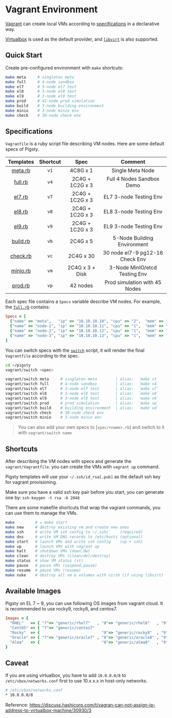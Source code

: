 # Vagrant Environment

[Vagrant](https://www.vagrantup.com/) can create local VMs according to [specifications](#Specifications) in a declarative way.

[Virtualbox](https://www.virtualbox.org/) is used as the default provider, and [`libvirt`](https://vagrant-libvirt.github.io/vagrant-libvirt/) is also supported.



## Quick Start

Create pre-configured environment with `make` shortcuts:

```bash
make meta     # singleton meta
make full     # 4-node sandbox
make el7      # 3-node el7 test
make el8      # 3-node el8 test
make el9      # 3-node el9 test
make prod     # 42-node prod simulation
make build    # 3-node building environment
make minio    # 3-node minio env
make check    # 30-node check env
```



## Specifications

`Vagranfile` is a ruby script file describing VM nodes. Here are some default specs of Pigsty. 

|         Templates         | Shortcut |      Spec       |             Comment             |
|:-------------------------:|:--------:|:---------------:|:-------------------------------:|
|  [meta.rb](spec/meta.rb)  |   `v1`   |    4C8G x 1     |        Single Meta Node         |
|  [full.rb](spec/full.rb)  |   `v4`   | 2C4G + 1C2G x 3 |    Full 4 Nodes Sandbox Demo    |
|   [el7.rb](spec/el7.rb)   |   `v7`   | 2C4G + 1C2G x 3 |     EL7 3-node Testing Env      |
|   [el8.rb](spec/el8.rb)   |   `v8`   | 2C4G + 1C2G x 3 |     EL8 3-node Testing Env      |
|   [el9.rb](spec/el9.rb)   |   `v9`   | 2C4G + 1C2G x 3 |     EL9 3-node Testing Env      |
| [build.rb](spec/build.rb) |   `vb`   |    2C4G x 5     |   5-Node Building Environment   |
| [check.rb](spec/check.rb) |   `vc`   |    2C4G x 30    | 30 node el7-9 pg12-16 Check Env |
| [minio.rb](spec/minio.rb) |   `vm`   | 2C4G x 3 + Disk |  3-Node MinIO/etcd Testing Env  |
|  [prod.rb](spec/prod.rb)  |   `vp`   |    42 nodes     |  Prod simulation with 45 Nodes  |


Each spec file contains a `Specs` variable describe VM nodes. For example, the [`full.rb`](spec/full.rb) contains:

```ruby
Specs = [
  {"name" => "meta",   "ip" => "10.10.10.10", "cpu" => "2",  "mem" => "4096", "image" => "generic/rocky9" },
  {"name" => "node-1", "ip" => "10.10.10.11", "cpu" => "1",  "mem" => "2048", "image" => "generic/rocky9" },
  {"name" => "node-2", "ip" => "10.10.10.12", "cpu" => "1",  "mem" => "2048", "image" => "generic/rocky9" },
  {"name" => "node-3", "ip" => "10.10.10.13", "cpu" => "1",  "mem" => "2048", "image" => "generic/rocky9" },
]
```

You can switch specs with the [`switch`](switch) script, it will render the final `Vagrantfile` according to the spec.

```bash
cd ~/pigsty
vagrant/switch <spec>

vagrant/switch meta     # singleton meta        | alias:  `make v1`
vagrant/switch full     # 4-node sandbox        | alias:  `make v4`
vagrant/switch el7      # 3-node el7 test       | alias:  `make v7`
vagrant/switch el8      # 3-node el8 test       | alias:  `make v8`
vagrant/switch el9      # 3-node el9 test       | alias:  `make v9`
vagrant/switch prod     # prod simulation       | alias:  `make vp`
vagrant/switch build    # building environment  | alias:  `make vd`
vagrant/switch check    # 30-node check env
vagrant/switch minio    # 3-node minio env
```

> You can also add your own specs to [`spec/<name>.rb`] and switch to it with `vagrant/switch name`




## Shortcuts

After describing the VM nodes with specs and generate the `vagrant/Vagrantfile`. you can create the VMs with `vagrant up` command.

Pigsty templates will use your `~/.ssh/id_rsa[.pub]` as the default ssh key for vagrant provisioning. 

Make sure you have a valid ssh key pair before you start, you can generate one by: `ssh-keygen -t rsa -b 2048`

There are some makefile shortcuts that wrap the vagrant commands, you can use them to manage the VMs.

```bash
make         # = make start
make new     # destroy existing vm and create new ones
make ssh     # write VM ssh config to ~/.ssh/     (required)
make dns     # write VM DNS records to /etc/hosts (optional)
make start   # launch VMs and write ssh config    (up + ssh) 
make up      # launch VMs with vagrant up
make halt    # shutdown VMs (down,dw)
make clean   # destroy VMs (clean/del/destroy)
make status  # show VM status (st)
make pause   # pause VMs (suspend,pause)
make resume  # pause VMs (resume)
make nuke    # destroy all vm & volumes with virsh (if using libvirt) 
```



## Available Images

Pigsty on EL 7 ~ 9, you can use following OS images from vagrant cloud. It is recommended to use rocky9, rocky8, and centos7.

```ruby
Images = {
  "RHEL"   => { "7"=> "generic/rhel7"   , "8"=> "generic/rhel8"   , "9"=> "generic/rhel9"   },
  "CentOS" => { "7"=> "generic/centos7"                                                     },
  "Rocky"  => {                           "8"=> "generic/rocky8"  , "9"=> "generic/rocky9"  },
  "Oracle" => { "7"=> "generic/oracle7" , "8"=> "generic/oracle8" , "9"=> "generic/oracle9" },
  "Alma"   => {                           "8"=> "generic/alma8"   , "9"=> "generic/alma9"   },
}
```


## Caveat

If you are using virtualbox, you have to add `10.0.0.0/8` to `/etc/vbox/networks.conf` first to use 10.x.x.x in host-only networks.

```bash
# /etc/vbox/networks.conf
* 10.0.0.0/8
```

Reference: https://discuss.hashicorp.com/t/vagran-can-not-assign-ip-address-to-virtualbox-machine/30930/3